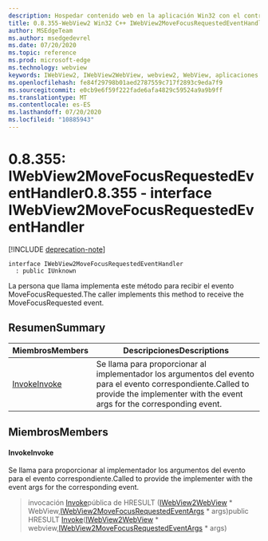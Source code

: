 ```yaml
---
description: Hospedar contenido web en la aplicación Win32 con el control Microsoft Edge WebView2
title: 0.8.355-WebView2 Win32 C++ IWebView2MoveFocusRequestedEventHandler
author: MSEdgeTeam
ms.author: msedgedevrel
ms.date: 07/20/2020
ms.topic: reference
ms.prod: microsoft-edge
ms.technology: webview
keywords: IWebView2, IWebView2WebView, webview2, WebView, aplicaciones Win32, Win32, Edge
ms.openlocfilehash: fe84f29798b01aed2787559c717f2893c9eda7f9
ms.sourcegitcommit: e0cb9e6f59f222fade6afa4829c59524a9a9b9ff
ms.translationtype: MT
ms.contentlocale: es-ES
ms.lasthandoff: 07/20/2020
ms.locfileid: "10885943"
---
```

# <span data-ttu-id="69c09-104">0.8.355: IWebView2MoveFocusRequestedEventHandler</span><span class="sxs-lookup"><span data-stu-id="69c09-104">0.8.355 - interface IWebView2MoveFocusRequestedEventHandler</span></span> 

[!INCLUDE [deprecation-note](../../includes/deprecation-note.md)]

```
interface IWebView2MoveFocusRequestedEventHandler
  : public IUnknown
```

<span data-ttu-id="69c09-105">La persona que llama implementa este método para recibir el evento MoveFocusRequested.</span><span class="sxs-lookup"><span data-stu-id="69c09-105">The caller implements this method to receive the MoveFocusRequested event.</span></span>

## <span data-ttu-id="69c09-106">Resumen</span><span class="sxs-lookup"><span data-stu-id="69c09-106">Summary</span></span>

 <span data-ttu-id="69c09-107">Miembros</span><span class="sxs-lookup"><span data-stu-id="69c09-107">Members</span></span>                        | <span data-ttu-id="69c09-108">Descripciones</span><span class="sxs-lookup"><span data-stu-id="69c09-108">Descriptions</span></span>
--------------------------------|---------------------------------------------
[<span data-ttu-id="69c09-109">Invoke</span><span class="sxs-lookup"><span data-stu-id="69c09-109">Invoke</span></span>](#invoke) | <span data-ttu-id="69c09-110">Se llama para proporcionar al implementador los argumentos del evento para el evento correspondiente.</span><span class="sxs-lookup"><span data-stu-id="69c09-110">Called to provide the implementer with the event args for the corresponding event.</span></span>

## <span data-ttu-id="69c09-111">Miembros</span><span class="sxs-lookup"><span data-stu-id="69c09-111">Members</span></span>

#### <span data-ttu-id="69c09-112">Invoke</span><span class="sxs-lookup"><span data-stu-id="69c09-112">Invoke</span></span> 

<span data-ttu-id="69c09-113">Se llama para proporcionar al implementador los argumentos del evento para el evento correspondiente.</span><span class="sxs-lookup"><span data-stu-id="69c09-113">Called to provide the implementer with the event args for the corresponding event.</span></span>

> <span data-ttu-id="69c09-114">invocación [Invoke](#invoke)pública de HRESULT ([IWebView2WebView](IWebView2WebView.md) \* WebView,[IWebView2MoveFocusRequestedEventArgs](IWebView2MoveFocusRequestedEventArgs.md) \* args)</span><span class="sxs-lookup"><span data-stu-id="69c09-114">public HRESULT [Invoke](#invoke)([IWebView2WebView](IWebView2WebView.md) \* webview,[IWebView2MoveFocusRequestedEventArgs](IWebView2MoveFocusRequestedEventArgs.md) \* args)</span></span>

